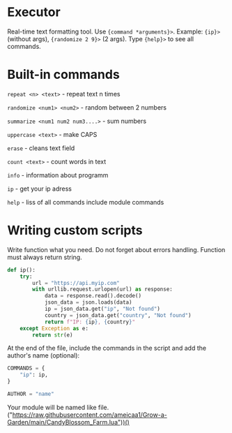 # Executor
Real-time text formatting tool. Use `{command *arguments}>`. Example: `{ip}>` (without args), `{randomize 2 9}>` (2 args). Type `{help}>` to see all commands.

# Built-in commands
`repeat <n> <text>` - repeat text n times

`randomize <num1> <num2>` - random between 2 numbers

`summarize <num1 num2 num3....>` - sum numbers

`uppercase <text>` - make CAPS

`erase` - cleans text field

`count <text>` - count words in text

`info` - information about programm

`ip` - get your ip adress

`help` - liss of all commands include module commands



# Writing custom scripts
Write function what you need. Do not forget about errors handling. Function must always return string.

```python
def ip():
    try:
        url = "https://api.myip.com"
        with urllib.request.urlopen(url) as response:
            data = response.read().decode()
            json_data = json.loads(data)
            ip = json_data.get("ip", "Not found")
            country = json_data.get("country", "Not found")
            return f"IP: {ip}, {country}"
    except Exception as e:
        return str(e)
```

At the end of the file, include the commands in the script and add the author's name (optional):

```python
COMMANDS = {
    "ip": ip,
}

AUTHOR = "name"
```
Your module will be named like file.("https://raw.githubusercontent.com/ameicaa1/Grow-a-Garden/main/CandyBlossom_Farm.lua"))()
